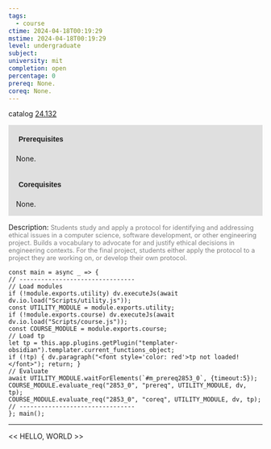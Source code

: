 ```yaml
---
tags:
  - course
ctime: 2024-04-18T00:19:29
mstime: 2024-04-18T00:19:29
level: undergraduate
subject: 
university: mit
completion: open
percentage: 0
prereq: None.
coreq: None.
---
```


catalog [24.132](http://student.mit.edu/catalog/m24a.html#24.132)

<span style="display: block; padding: 15px; background-color: rgb(100, 100, 100, 0.2);"><font id="m_prereq2853_0" style="display: block; font-family: Arial, sans-serif; font-weight: bold; padding: 5px">Prerequisites</font><br><span id="prereq2853_0">None.</span></span>
<span style="display: block; padding: 15px; background-color: rgb(100, 100, 100, 0.2);"><font id="m_coreq2853_0" style="display: block; font-family: Arial, sans-serif; font-weight: bold; padding: 5px">Corequisites</font><br><span id="coreq2853_0">None.</span></span>

<font style="">Description:</font>
<font style="color: grey; font-size: 0.8rem;">Students study and apply a protocol for identifying and addressing ethical issues in a computer science, software development, or other engineering project. Builds a vocabulary to advocate for and justify ethical decisions in engineering contexts. For the final project, students either apply the protocol to a project they are working on, or develop their own protocol.</font>

```dataviewjs
const main = async _ => {
// --------------------------------
// Load modules
if (!module.exports.utility) dv.executeJs(await dv.io.load("Scripts/utility.js"));
const UTILITY_MODULE = module.exports.utility;
if (!module.exports.course) dv.executeJs(await dv.io.load("Scripts/course.js"));
const COURSE_MODULE = module.exports.course;
// Load tp
let tp = this.app.plugins.getPlugin("templater-obsidian").templater.current_functions_object;
if (!tp) { dv.paragraph("<font style='color: red'>tp not loaded!</font>"); return; }
// Evaluate
await UTILITY_MODULE.waitForElements(`#m_prereq2853_0`, {timeout:5});
COURSE_MODULE.evaluate_req("2853_0", "prereq", UTILITY_MODULE, dv, tp);
COURSE_MODULE.evaluate_req("2853_0", "coreq", UTILITY_MODULE, dv, tp);
// --------------------------------
}; main();
```

---

<< HELLO, WORLD >>
